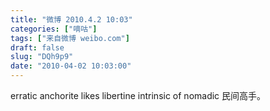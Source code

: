 ```yaml
---
title: "微博 2010.4.2 10:03"
categories: ["嘀咕"]
tags: ["来自微博 weibo.com"]
draft: false
slug: "DQh9p9"
date: "2010-04-02 10:03:00"
---
```


<p>erratic anchorite likes libertine intrinsic of nomadic 民间高手。 ​​​​</p>
